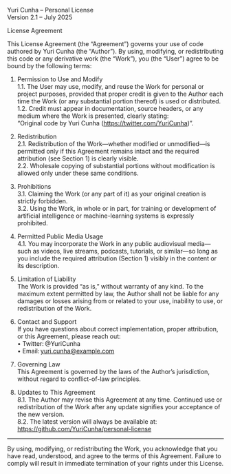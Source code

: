 Yuri Cunha – Personal License  
Version 2.1 – July 2025  

License Agreement

This License Agreement (the “Agreement”) governs your use of code authored by Yuri Cunha (the “Author”). By using, modifying, or redistributing this code or any derivative work (the “Work”), you (the “User”) agree to be bound by the following terms:

1. Permission to Use and Modify  
   1.1. The User may use, modify, and reuse the Work for personal or project purposes, provided that proper credit is given to the Author each time the Work (or any substantial portion thereof) is used or distributed.  
   1.2. Credit must appear in documentation, source headers, or any medium where the Work is presented, clearly stating:  
       “Original code by Yuri Cunha (https://twitter.com/YuriCunha)”.

2. Redistribution  
   2.1. Redistribution of the Work—whether modified or unmodified—is permitted only if this Agreement remains intact and the required attribution (see Section 1) is clearly visible.  
   2.2. Wholesale copying of substantial portions without modification is allowed only under these same conditions.

3. Prohibitions  
   3.1. Claiming the Work (or any part of it) as your original creation is strictly forbidden.  
   3.2. Using the Work, in whole or in part, for training or development of artificial intelligence or machine-learning systems is expressly prohibited.

4. Permitted Public Media Usage  
   4.1. You may incorporate the Work in any public audiovisual media—such as videos, live streams, podcasts, tutorials, or similar—so long as you include the required attribution (Section 1) visibly in the content or its description.

5. Limitation of Liability  
   The Work is provided “as is,” without warranty of any kind. To the maximum extent permitted by law, the Author shall not be liable for any damages or losses arising from or related to your use, inability to use, or redistribution of the Work.

6. Contact and Support  
   If you have questions about correct implementation, proper attribution, or this Agreement, please reach out:  
   • Twitter: @YuriCunha  
   • Email: yuri.cunha@example.com  

7. Governing Law  
   This Agreement is governed by the laws of the Author’s jurisdiction, without regard to conflict-of-law principles.

8. Updates to This Agreement  
   8.1. The Author may revise this Agreement at any time. Continued use or redistribution of the Work after any update signifies your acceptance of the new version.  
   8.2. The latest version will always be available at:  
       https://github.com/YuriCunha/personal-license  

---

By using, modifying, or redistributing the Work, you acknowledge that you have read, understood, and agree to the terms of this Agreement. Failure to comply will result in immediate termination of your rights under this License.  
